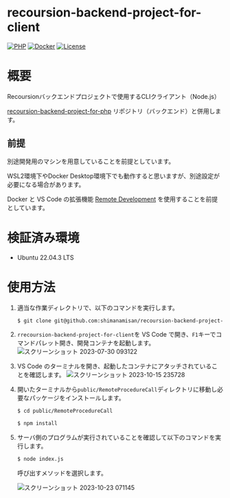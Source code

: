 # recoursion-backend-project-for-client

[![PHP](https://img.shields.io/badge/Node-18.18.0-red.svg)](https://www.php.net/downloads.php)
[![Docker](https://img.shields.io/badge/Docker-24.0.5-red.svg)](https://docs.docker.com/engine/release-notes/24.0/)
[![License](https://img.shields.io/badge/License-MIIT-blue.svg)](https://licenses.opensource.jp/MIT/MIT.html)

# 概要

Recoursionバックエンドプロジェクトで使用するCLIクライアント（Node.js）

[recoursion-backend-project-for-php](https://github.com/shimanamisan/recoursion-backend-project-for-php) リポジトリ（バックエンド）と併用します。

## 前提

別途開発用のマシンを用意していることを前提としています。

WSL2環境下やDocker Desktop環境下でも動作すると思いますが、別途設定が必要になる場合があります。

Docker と VS Code の拡張機能 [Remote Development](https://marketplace.visualstudio.com/items?itemName=ms-vscode-remote.vscode-remote-extensionpack) を使用することを前提としています。

# 検証済み環境

- Ubuntu 22.04.3 LTS

# 使用方法

1. 適当な作業ディレクトリで、以下のコマンドを実行します。
    ```bash
    $ git clone git@github.com:shimanamisan/recoursion-backend-project-for-client.git
    ```

2. `rrecoursion-backend-project-for-client`を VS Code で開き、`F1`キーでコマンドパレット開き、開発コンテナを起動します。
![スクリーンショット 2023-07-30 093122](https://github.com/shimanamisan/php-test-object/assets/49751604/8f2b59ca-8205-494d-9b47-dc385b03ccb0)

3. VS Code のターミナルを開き、起動したコンテナにアタッチされていることを確認します。
![スクリーンショット 2023-10-15 235728](https://github.com/shimanamisan/recoursion-backend-project-for-client/assets/49751604/5571a09d-c0a8-4a57-978c-b1c7783d36e5)

4. 開いたターミナルから`public/RemoteProcedureCall`ディレクトリに移動し必要なパッケージをインストールします。
    ```bash
    $ cd public/RemoteProcedureCall

    $ npm install
    ```

5. サーバ側のプログラムが実行されていることを確認して以下のコマンドを実行します。
    ```bash
    $ node index.js
    ```
    呼び出すメソッドを選択します。
    
   ![スクリーンショット 2023-10-23 071145](https://github.com/shimanamisan/recoursion-backend-project-for-client/assets/49751604/b6e05617-9a6d-4323-8ded-d1c90bb01f74)

